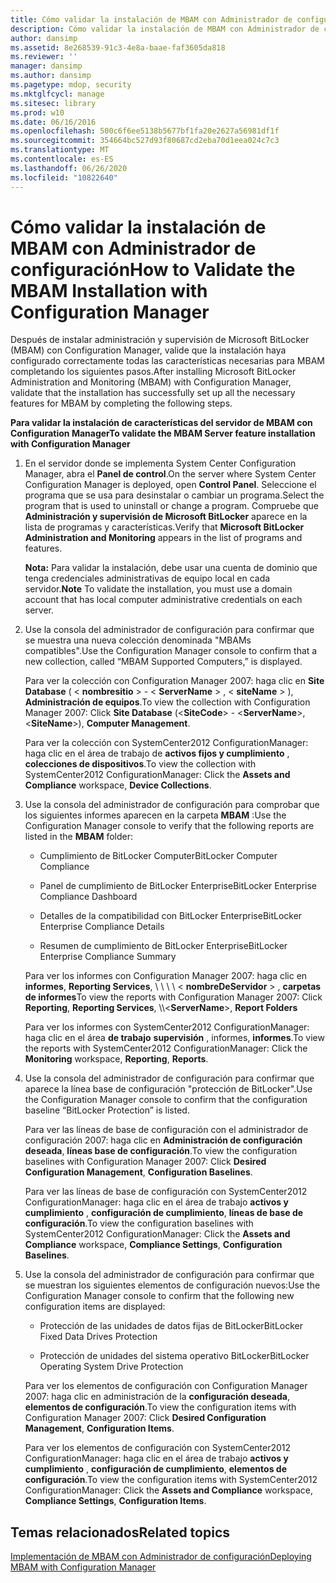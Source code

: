 ```yaml
---
title: Cómo validar la instalación de MBAM con Administrador de configuración
description: Cómo validar la instalación de MBAM con Administrador de configuración
author: dansimp
ms.assetid: 8e268539-91c3-4e8a-baae-faf3605da818
ms.reviewer: ''
manager: dansimp
ms.author: dansimp
ms.pagetype: mdop, security
ms.mktglfcycl: manage
ms.sitesec: library
ms.prod: w10
ms.date: 06/16/2016
ms.openlocfilehash: 500c6f6ee5138b5677bf1fa20e2627a56981df1f
ms.sourcegitcommit: 354664bc527d93f80687cd2eba70d1eea024c7c3
ms.translationtype: MT
ms.contentlocale: es-ES
ms.lasthandoff: 06/26/2020
ms.locfileid: "10822640"
---
```

# <span data-ttu-id="ad880-103">Cómo validar la instalación de MBAM con Administrador de configuración</span><span class="sxs-lookup"><span data-stu-id="ad880-103">How to Validate the MBAM Installation with Configuration Manager</span></span>


<span data-ttu-id="ad880-104">Después de instalar administración y supervisión de Microsoft BitLocker (MBAM) con Configuration Manager, valide que la instalación haya configurado correctamente todas las características necesarias para MBAM completando los siguientes pasos.</span><span class="sxs-lookup"><span data-stu-id="ad880-104">After installing Microsoft BitLocker Administration and Monitoring (MBAM) with Configuration Manager, validate that the installation has successfully set up all the necessary features for MBAM by completing the following steps.</span></span>

**<span data-ttu-id="ad880-105">Para validar la instalación de características del servidor de MBAM con Configuration Manager</span><span class="sxs-lookup"><span data-stu-id="ad880-105">To validate the MBAM Server feature installation with Configuration Manager</span></span>**

1.  <span data-ttu-id="ad880-106">En el servidor donde se implementa System Center Configuration Manager, abra el **Panel de control**.</span><span class="sxs-lookup"><span data-stu-id="ad880-106">On the server where System Center Configuration Manager is deployed, open **Control Panel**.</span></span> <span data-ttu-id="ad880-107">Seleccione el programa que se usa para desinstalar o cambiar un programa.</span><span class="sxs-lookup"><span data-stu-id="ad880-107">Select the program that is used to uninstall or change a program.</span></span> <span data-ttu-id="ad880-108">Compruebe que **Administración y supervisión de Microsoft BitLocker** aparece en la lista de programas y características.</span><span class="sxs-lookup"><span data-stu-id="ad880-108">Verify that **Microsoft BitLocker Administration and Monitoring** appears in the list of programs and features.</span></span>

    <span data-ttu-id="ad880-109">**Nota:**  Para validar la instalación, debe usar una cuenta de dominio que tenga credenciales administrativas de equipo local en cada servidor.</span><span class="sxs-lookup"><span data-stu-id="ad880-109">**Note** To validate the installation, you must use a domain account that has local computer administrative credentials on each server.</span></span>

     

2.  <span data-ttu-id="ad880-110">Use la consola del administrador de configuración para confirmar que se muestra una nueva colección denominada "MBAMs compatibles".</span><span class="sxs-lookup"><span data-stu-id="ad880-110">Use the Configuration Manager console to confirm that a new collection, called “MBAM Supported Computers,” is displayed.</span></span>

    <span data-ttu-id="ad880-111">Para ver la colección con Configuration Manager 2007: haga clic en **Site Database** ( &lt; **nombresitio** &gt;  -  &lt; **ServerName** &gt; , &lt; **siteName** &gt; ), **Administración de equipos**.</span><span class="sxs-lookup"><span data-stu-id="ad880-111">To view the collection with Configuration Manager 2007: Click **Site Database** (&lt;**SiteCode**&gt; - &lt;**ServerName**&gt;, &lt;**SiteName**&gt;), **Computer Management**.</span></span>

    <span data-ttu-id="ad880-112">Para ver la colección con SystemCenter2012 ConfigurationManager: haga clic en el área de trabajo de **activos fijos y cumplimiento** , **colecciones de dispositivos**.</span><span class="sxs-lookup"><span data-stu-id="ad880-112">To view the collection with SystemCenter2012 ConfigurationManager: Click the **Assets and Compliance** workspace, **Device Collections**.</span></span>

3.  <span data-ttu-id="ad880-113">Use la consola del administrador de configuración para comprobar que los siguientes informes aparecen en la carpeta **MBAM** :</span><span class="sxs-lookup"><span data-stu-id="ad880-113">Use the Configuration Manager console to verify that the following reports are listed in the **MBAM** folder:</span></span>

    -   <span data-ttu-id="ad880-114">Cumplimiento de BitLocker Computer</span><span class="sxs-lookup"><span data-stu-id="ad880-114">BitLocker Computer Compliance</span></span>

    -   <span data-ttu-id="ad880-115">Panel de cumplimiento de BitLocker Enterprise</span><span class="sxs-lookup"><span data-stu-id="ad880-115">BitLocker Enterprise Compliance Dashboard</span></span>

    -   <span data-ttu-id="ad880-116">Detalles de la compatibilidad con BitLocker Enterprise</span><span class="sxs-lookup"><span data-stu-id="ad880-116">BitLocker Enterprise Compliance Details</span></span>

    -   <span data-ttu-id="ad880-117">Resumen de cumplimiento de BitLocker Enterprise</span><span class="sxs-lookup"><span data-stu-id="ad880-117">BitLocker Enterprise Compliance Summary</span></span>

    <span data-ttu-id="ad880-118">Para ver los informes con Configuration Manager 2007: haga clic en **informes**, **Reporting Services**, \ \ \ \ &lt; **nombreDeServidor** &gt; , **carpetas de informes**</span><span class="sxs-lookup"><span data-stu-id="ad880-118">To view the reports with Configuration Manager 2007: Click **Reporting**, **Reporting Services**, \\\\&lt;**ServerName**&gt;, **Report Folders**</span></span>

    <span data-ttu-id="ad880-119">Para ver los informes con SystemCenter2012 ConfigurationManager: haga clic en el área **de trabajo** **supervisión** , informes, **informes**.</span><span class="sxs-lookup"><span data-stu-id="ad880-119">To view the reports with SystemCenter2012 ConfigurationManager: Click the **Monitoring** workspace, **Reporting**, **Reports**.</span></span>

4.  <span data-ttu-id="ad880-120">Use la consola del administrador de configuración para confirmar que aparece la línea base de configuración "protección de BitLocker".</span><span class="sxs-lookup"><span data-stu-id="ad880-120">Use the Configuration Manager console to confirm that the configuration baseline “BitLocker Protection” is listed.</span></span>

    <span data-ttu-id="ad880-121">Para ver las líneas de base de configuración con el administrador de configuración 2007: haga clic en **Administración de configuración deseada**, **líneas base de configuración**.</span><span class="sxs-lookup"><span data-stu-id="ad880-121">To view the configuration baselines with Configuration Manager 2007: Click **Desired Configuration Management**, **Configuration Baselines**.</span></span>

    <span data-ttu-id="ad880-122">Para ver las líneas de base de configuración con SystemCenter2012 ConfigurationManager: haga clic en el área de trabajo **activos y cumplimiento** , **configuración de cumplimiento**, **líneas de base de configuración**.</span><span class="sxs-lookup"><span data-stu-id="ad880-122">To view the configuration baselines with SystemCenter2012 ConfigurationManager: Click the **Assets and Compliance** workspace, **Compliance Settings**, **Configuration Baselines**.</span></span>

5.  <span data-ttu-id="ad880-123">Use la consola del administrador de configuración para confirmar que se muestran los siguientes elementos de configuración nuevos:</span><span class="sxs-lookup"><span data-stu-id="ad880-123">Use the Configuration Manager console to confirm that the following new configuration items are displayed:</span></span>

    -   <span data-ttu-id="ad880-124">Protección de las unidades de datos fijas de BitLocker</span><span class="sxs-lookup"><span data-stu-id="ad880-124">BitLocker Fixed Data Drives Protection</span></span>

    -   <span data-ttu-id="ad880-125">Protección de unidades del sistema operativo BitLocker</span><span class="sxs-lookup"><span data-stu-id="ad880-125">BitLocker Operating System Drive Protection</span></span>

    <span data-ttu-id="ad880-126">Para ver los elementos de configuración con Configuration Manager 2007: haga clic en administración de la **configuración deseada**, **elementos de configuración**.</span><span class="sxs-lookup"><span data-stu-id="ad880-126">To view the configuration items with Configuration Manager 2007: Click **Desired Configuration Management**, **Configuration Items**.</span></span>

    <span data-ttu-id="ad880-127">Para ver los elementos de configuración con SystemCenter2012 ConfigurationManager: haga clic en el área de trabajo **activos y cumplimiento** , **configuración de cumplimiento**, **elementos de configuración**.</span><span class="sxs-lookup"><span data-stu-id="ad880-127">To view the configuration items with SystemCenter2012 ConfigurationManager: Click the **Assets and Compliance** workspace, **Compliance Settings**, **Configuration Items**.</span></span>

## <span data-ttu-id="ad880-128">Temas relacionados</span><span class="sxs-lookup"><span data-stu-id="ad880-128">Related topics</span></span>


[<span data-ttu-id="ad880-129">Implementación de MBAM con Administrador de configuración</span><span class="sxs-lookup"><span data-stu-id="ad880-129">Deploying MBAM with Configuration Manager</span></span>](deploying-mbam-with-configuration-manager-mbam2.md)

 

 





